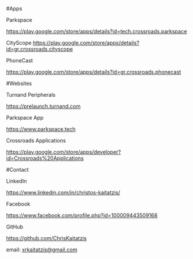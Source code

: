 #Apps

Parkspace

https://play.google.com/store/apps/details?id=tech.crossroads.parkspace

CityScope 
https://play.google.com/store/apps/details?id=gr.crossroads.cityscope

PhoneCast

https://play.google.com/store/apps/details?id=gr.crossroads.phonecast


#Websites

Turnand Peripherals 

https://prelaunch.turnand.com

Parkspace App

https://www.parkspace.tech

Crossroads Applications

https://play.google.com/store/apps/developer?id=Crossroads%20Applications


#Contact

LinkedIn

https://www.linkedin.com/in/christos-kaitatzis/

Facebook

https://www.facebook.com/profile.php?id=100009443509168

GitHub

https://github.com/ChrisKaitatzis

email: xrkaitatzis@gmail.com




